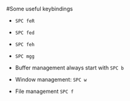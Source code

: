 #Some useful keybindings

- `SPC feR`
- `SPC fed`
- `SPC feh`
- `SPC mgg`

- Buffer management always start with `SPC b`
- Window management: `SPC w`
- File management `SPC f`
